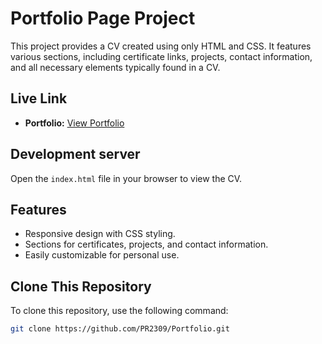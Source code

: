 # Portfolio Page Project

This project provides a CV created using only HTML and CSS. It features various sections, including certificate links, projects, contact information, and all necessary elements typically found in a CV.

## Live Link
- **Portfolio:** [View Portfolio](https://github.com/PR2309/Portfolio)

## Development server

Open the `index.html` file in your browser to view the CV.

## Features
- Responsive design with CSS styling.
- Sections for certificates, projects, and contact information.
- Easily customizable for personal use.

## Clone This Repository
To clone this repository, use the following command:
```bash
git clone https://github.com/PR2309/Portfolio.git
```
